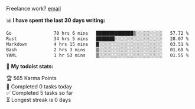 Freelance work? [email](mailto:fanosoro@gmail.com)

📊 **I have spent the last 30 days writing:**
<!--START_SECTION:waka-->

```txt
Go                70 hrs 6 mins   ██████████████▒░░░░░░░░░░   57.72 %
Rust              34 hrs 5 mins   ███████░░░░░░░░░░░░░░░░░░   28.07 %
Markdown          4 hrs 15 mins   █░░░░░░░░░░░░░░░░░░░░░░░░   03.51 %
Bash              2 hrs 3 mins    ▒░░░░░░░░░░░░░░░░░░░░░░░░   01.69 %
YAML              1 hr 53 mins    ▒░░░░░░░░░░░░░░░░░░░░░░░░   01.55 %
```

<!--END_SECTION:waka-->

🚧 **My todoist stats:**
<!-- TODO-IST:START -->
🏆  565 Karma Points           
🌸  Completed 0 tasks today           
✅  Completed 5 tasks so far           
⏳  Longest streak is 0 days
<!-- TODO-IST:END -->

